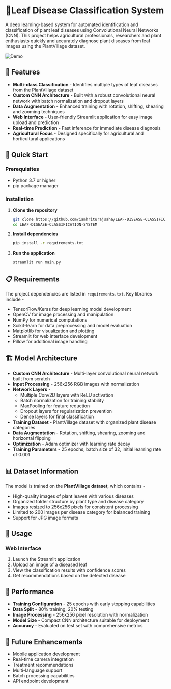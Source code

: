 # 🌿Leaf Disease Classification System

A deep learning-based system for automated identification and classification of plant leaf diseases using Convolutional Neural Networks (CNN). This project helps agricultural professionals, researchers and plant enthusiasts quickly and accurately diagnose plant diseases from leaf images using the PlantVillage dataset.

![Demo](https://github.com/shukur-alom/leaf-diseases-detect/blob/main/Media/website.gif)

## 🌱 Features

- **Multi-class Classification** - Identifies multiple types of leaf diseases from the PlantVillage dataset
- **Custom CNN Architecture** - Built with a robust convolutional neural network with batch normalization and dropout layers
- **Data Augmentation** - Enhanced training with rotation, shifting, shearing and zooming techniques
- **Web Interface** - User-friendly Streamlit application for easy image upload and prediction
- **Real-time Prediction** - Fast inference for immediate disease diagnosis
- **Agricultural Focus** - Designed specifically for agricultural and horticultural applications

## 🚀 Quick Start

### Prerequisites

- Python 3.7 or higher
- pip package manager

### Installation

1. **Clone the repository**
   ```bash
   git clone https://github.com/iamhriturajsaha/LEAF-DISEASE-CLASSIFICATION-SYSTEM.git
   cd LEAF-DISEASE-CLASSIFICATION-SYSTEM
   ```

2. **Install dependencies**
   ```bash
   pip install -r requirements.txt
   ```

3. **Run the application**
   ```bash
   streamlit run main.py
   ```

## 📋 Requirements

The project dependencies are listed in `requirements.txt`. Key libraries include -
- TensorFlow/Keras for deep learning model development
- OpenCV for image processing and manipulation
- NumPy for numerical computations
- Scikit-learn for data preprocessing and model evaluation
- Matplotlib for visualization and plotting
- Streamlit for web interface development
- Pillow for additional image handling

## 🏗️ Model Architecture

- **Custom CNN Architecture** - Multi-layer convolutional neural network built from scratch
- **Input Processing** - 256x256 RGB images with normalization
- **Network Layers** -
  - Multiple Conv2D layers with ReLU activation
  - Batch normalization for training stability
  - MaxPooling for feature reduction
  - Dropout layers for regularization prevention
  - Dense layers for final classification
- **Training Dataset** - PlantVillage dataset with organized plant disease categories
- **Data Augmentation** - Rotation, shifting, shearing, zooming and horizontal flipping
- **Optimization** - Adam optimizer with learning rate decay
- **Training Parameters** - 25 epochs, batch size of 32, initial learning rate of 0.001

## 📊 Dataset Information

The model is trained on the **PlantVillage dataset**, which contains -
- High-quality images of plant leaves with various diseases
- Organized folder structure by plant type and disease category
- Images resized to 256x256 pixels for consistent processing
- Limited to 200 images per disease category for balanced training
- Support for JPG image formats

## 🔧 Usage

### Web Interface
1. Launch the Streamlit application
2. Upload an image of a diseased leaf
3. View the classification results with confidence scores
4. Get recommendations based on the detected disease

## 🎯 Performance

- **Training Configuration** - 25 epochs with early stopping capabilities
- **Data Split** - 80% training, 20% testing
- **Image Processing** - 256x256 pixel resolution with normalization
- **Model Size** - Compact CNN architecture suitable for deployment
- **Accuracy** - Evaluated on test set with comprehensive metrics

## 🔮 Future Enhancements

- Mobile application development
- Real-time camera integration
- Treatment recommendations
- Multi-language support
- Batch processing capabilities
- API endpoint development
